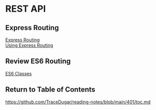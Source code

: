 # REST API

## Express Routing
[Express Routing](https://scotch.io/tutorials/learn-to-use-the-new-router-in-expressjs-4)<br>
[Using Express Routing](https://expressjs.com/en/guide/routing.html)<br>

## Review ES6 Routing
[ES6 Classes](https://developer.mozilla.org/en-US/docs/Web/JavaScript/Reference/Classes)<br>

## Return to Table of Contents
https://github.com/TraceDugar/reading-notes/blob/main/401/toc.md
